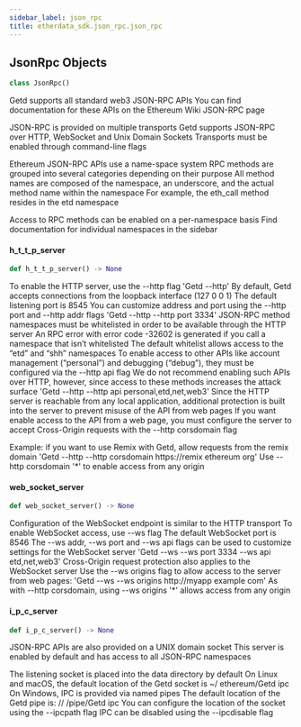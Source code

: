 ```yaml
---
sidebar_label: json_rpc
title: etherdata_sdk.json_rpc.json_rpc
---
```


## JsonRpc Objects

```python
class JsonRpc()
```

Getd supports all standard web3 JSON-RPC APIs
 You can find documentation for these APIs on the  Ethereum Wiki JSON-RPC page

JSON-RPC is provided on multiple transports
 Getd supports JSON-RPC over HTTP, WebSocket and Unix  Domain Sockets
 Transports must be enabled through command-line flags

Ethereum JSON-RPC APIs use a name-space system
 RPC methods are grouped into several categories  depending on their purpose
 All method names are composed of the namespace, an underscore, and the  actual method name within the namespace
 For example, the eth_call method resides in the etd  namespace

Access to RPC methods can be enabled on a per-namespace basis
 Find documentation for individual  namespaces in the sidebar

#### h\_t\_t\_p\_server

```python
def h_t_t_p_server() -> None
```

To enable the HTTP server, use the --http flag
&#x27;Getd --http&#x27;
By default, Getd accepts connections from the loopback interface (127
0
0
1)
The default  listening port is 8545
You can customize address and port using  the --http
port and --http
addr flags
&#x27;Getd --http --http
port 3334&#x27;
JSON-RPC method namespaces must be whitelisted in order to be available through the HTTP server
An RPC error with error code -32602 is generated if you call a namespace that isn’t whitelisted
The default whitelist allows access to the “etd” and “shh” namespaces
To enable access to  other APIs like account management (“personal”) and debugging (“debug”), they must be  configured via the --http
api flag
We do not recommend enabling such APIs over HTTP,  however, since access to these methods increases the attack surface
&#x27;Getd --http --http
api personal,etd,net,web3&#x27;
Since the HTTP server is reachable from any local application, additional protection is built  into the server to prevent misuse of the API from web pages
If you want enable access to the  API from a web page, you must configure the server to accept Cross-Origin requests with  the --http
corsdomain flag

Example: if you want to use Remix with Getd, allow requests from the remix domain
&#x27;Getd --http --http
corsdomain https://remix
ethereum
org&#x27; Use --http
corsdomain &#x27;*&#x27; to enable access from any origin

#### web\_socket\_server

```python
def web_socket_server() -> None
```

Configuration of the WebSocket endpoint is similar to the HTTP transport
 To enable WebSocket  access, use --ws flag
 The default WebSocket port is 8546
  The --ws
addr, --ws
port and --ws
api flags can be used to customize settings for the  WebSocket server
 &#x27;Getd --ws --ws
port 3334 --ws
api etd,net,web3&#x27;
Cross-Origin request protection also applies to the WebSocket server
  Use the --ws
origins flag to allow access to the server from web pages: &#x27;Getd --ws --ws
origins http://myapp
example
com&#x27;
As with --http
corsdomain, using --ws
origins &#x27;*&#x27; allows access from any origin

#### i\_p\_c\_server

```python
def i_p_c_server() -> None
```

JSON-RPC APIs are also provided on a UNIX domain socket
 This server is enabled by default  and has access to all JSON-RPC namespaces

The listening socket is placed into the data directory by default
 On Linux and macOS, the  default location of the Getd socket is ~/
ethereum/Getd
ipc
On Windows, IPC is provided via named pipes
 The default location of the Getd pipe is: //
/pipe/Getd
ipc
You can configure the location of the socket using the --ipcpath flag
 IPC can be disabled  using the --ipcdisable flag

